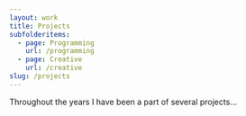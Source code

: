 ```yaml
---
layout: work
title: Projects
subfolderitems:
  - page: Programming
    url: /programming
  - page: Creative
    url: /creative
slug: /projects
---
```


Throughout the years I have been a part of several projects...
